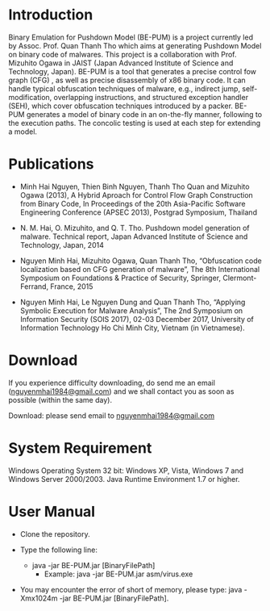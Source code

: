 # Introduction

Binary Emulation for Pushdown Model (BE-PUM) is a project currently led by Assoc. Prof. Quan Thanh Tho which aims at generating Pushdown Model on binary code of malwares. This project is a collaboration with Prof. Mizuhito Ogawa in JAIST (Japan Advanced Institute of Science and Technology, Japan). BE-PUM is a tool that generates a precise control fow graph (CFG) , as well as precise disassembly of x86 binary code. It can handle typical obfuscation techniques of malware, e.g., indirect jump, self-modification, overlapping instructions, and structured exception handler (SEH), which cover obfuscation techniques introduced by a packer. BE-PUM generates a model of binary code in an on-the-fly manner, following to the execution paths. The concolic testing is used at each step for extending a model.

# Publications

- Minh Hai Nguyen, Thien Binh Nguyen, Thanh Tho Quan and Mizuhito Ogawa (2013), A Hybrid Aproach for Control Flow Graph Construction from Binary Code, In Proceedings of the 20th Asia-Pacific Software Engineering Conference (APSEC 2013), Postgrad Symposium, Thailand

- N. M. Hai, O. Mizuhito, and Q. T. Tho. Pushdown model generation of malware. Technical report, Japan Advanced Institute of Science and Technology, Japan, 2014

- Nguyen Minh Hai, Mizuhito Ogawa, Quan Thanh Tho, “Obfuscation code localization based on CFG generation of malware”, The 8th International Symposium on Foundations & Practice of Security, Springer, Clermont-Ferrand, France, 2015

- Nguyen Minh Hai, Le Nguyen Dung and Quan Thanh Tho, “Applying Symbolic Execution for Malware Analysis”, The 2nd Symposium on Information Security (SOIS 2017), 02-03 December 2017, University of Information Technology Ho Chi Minh City, Vietnam (in Vietnamese).

# Download

If you experience difficulty downloading, do send me an email (nguyenmhai1984@gmail.com) and we shall contact you as soon as possible (within the same day).

Download: please send email to nguyenmhai1984@gmail.com

# System Requirement

Windows Operating System 32 bit: Windows XP, Vista, Windows 7 and Windows Server 2000/2003.
Java Runtime Environment 1.7 or higher.

# User Manual

- Clone the repository.


- Type the following line:

  - java -jar BE-PUM.jar [BinaryFilePath]
    - Example: java -jar BE-PUM.jar asm/virus.exe


- You may encounter the error of short of memory, please type: java -Xmx1024m -jar BE-PUM.jar [BinaryFilePath].
